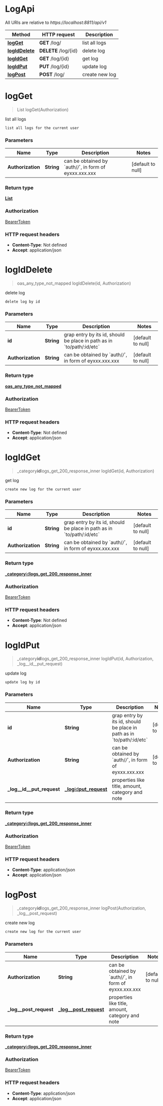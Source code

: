 # LogApi

All URIs are relative to _https://localhost:8811/api/v1_

| Method                                   | HTTP request         | Description    |
| ---------------------------------------- | -------------------- | -------------- |
| [**logGet**](LogApi.md#logGet)           | **GET** /log/        | list all logs  |
| [**logIdDelete**](LogApi.md#logIdDelete) | **DELETE** /log/{id} | delete log     |
| [**logIdGet**](LogApi.md#logIdGet)       | **GET** /log/{id}    | get log        |
| [**logIdPut**](LogApi.md#logIdPut)       | **PUT** /log/{id}    | update log     |
| [**logPost**](LogApi.md#logPost)         | **POST** /log/       | create new log |

<a name="logGet"></a>

# **logGet**

> List logGet(Authorization)

list all logs

    list all logs for the current user

### Parameters

| Name              | Type       | Description                                                       | Notes             |
| ----------------- | ---------- | ----------------------------------------------------------------- | ----------------- |
| **Authorization** | **String** | can be obtained by &#x60;auth/_/_&#x60;, in form of eyxxx.xxx.xxx | [default to null] |

### Return type

[**List**](../Models/_category__id__logs_get_200_response_inner.md)

### Authorization

[BearerToken](../README.md#BearerToken)

### HTTP request headers

- **Content-Type**: Not defined
- **Accept**: application/json

<a name="logIdDelete"></a>

# **logIdDelete**

> oas_any_type_not_mapped logIdDelete(id, Authorization)

delete log

    delete log by id

### Parameters

| Name              | Type       | Description                                                                     | Notes             |
| ----------------- | ---------- | ------------------------------------------------------------------------------- | ----------------- |
| **id**            | **String** | grap entry by its id, should be place in path as in &#x60;to/path/:id/etc&#x60; | [default to null] |
| **Authorization** | **String** | can be obtained by &#x60;auth/_/_&#x60;, in form of eyxxx.xxx.xxx               | [default to null] |

### Return type

[**oas_any_type_not_mapped**](../Models/AnyType.md)

### Authorization

[BearerToken](../README.md#BearerToken)

### HTTP request headers

- **Content-Type**: Not defined
- **Accept**: application/json

<a name="logIdGet"></a>

# **logIdGet**

> \_category**id**logs_get_200_response_inner logIdGet(id, Authorization)

get log

    create new log for the current user

### Parameters

| Name              | Type       | Description                                                                     | Notes             |
| ----------------- | ---------- | ------------------------------------------------------------------------------- | ----------------- |
| **id**            | **String** | grap entry by its id, should be place in path as in &#x60;to/path/:id/etc&#x60; | [default to null] |
| **Authorization** | **String** | can be obtained by &#x60;auth/_/_&#x60;, in form of eyxxx.xxx.xxx               | [default to null] |

### Return type

[**\_category**id**logs_get_200_response_inner**](../Models/_category__id__logs_get_200_response_inner.md)

### Authorization

[BearerToken](../README.md#BearerToken)

### HTTP request headers

- **Content-Type**: Not defined
- **Accept**: application/json

<a name="logIdPut"></a>

# **logIdPut**

> \_category**id**logs_get_200_response_inner logIdPut(id, Authorization, \_log\_\_id\_\_put_request)

update log

    update log by id

### Parameters

| Name                           | Type                                                             | Description                                                                     | Notes             |
| ------------------------------ | ---------------------------------------------------------------- | ------------------------------------------------------------------------------- | ----------------- |
| **id**                         | **String**                                                       | grap entry by its id, should be place in path as in &#x60;to/path/:id/etc&#x60; | [default to null] |
| **Authorization**              | **String**                                                       | can be obtained by &#x60;auth/_/_&#x60;, in form of eyxxx.xxx.xxx               | [default to null] |
| **\_log\_\_id\_\_put_request** | [**\_log**id**put_request**](../Models/_log__id__put_request.md) | properties like title, amount, category and note                                |                   |

### Return type

[**\_category**id**logs_get_200_response_inner**](../Models/_category__id__logs_get_200_response_inner.md)

### Authorization

[BearerToken](../README.md#BearerToken)

### HTTP request headers

- **Content-Type**: application/json
- **Accept**: application/json

<a name="logPost"></a>

# **logPost**

> \_category**id**logs_get_200_response_inner logPost(Authorization, \_log\_\_post_request)

create new log

    create new log for the current user

### Parameters

| Name                      | Type                                                         | Description                                                       | Notes             |
| ------------------------- | ------------------------------------------------------------ | ----------------------------------------------------------------- | ----------------- |
| **Authorization**         | **String**                                                   | can be obtained by &#x60;auth/_/_&#x60;, in form of eyxxx.xxx.xxx | [default to null] |
| **\_log\_\_post_request** | [**\_log\_\_post_request**](../Models/_log__post_request.md) | properties like title, amount, category and note                  |                   |

### Return type

[**\_category**id**logs_get_200_response_inner**](../Models/_category__id__logs_get_200_response_inner.md)

### Authorization

[BearerToken](../README.md#BearerToken)

### HTTP request headers

- **Content-Type**: application/json
- **Accept**: application/json
